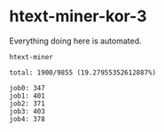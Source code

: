 # htext-miner-kor-3

Everything doing here is automated.

```
htext-miner

total: 1900/9855 (19.27955352612887%)

job0: 347
job1: 401
job2: 371
job3: 403
job4: 378
```